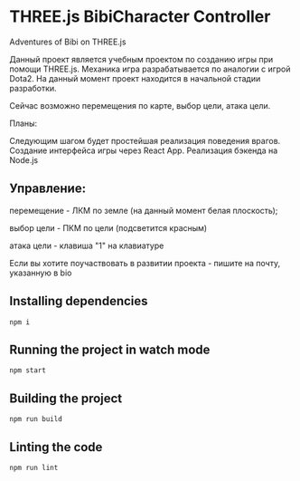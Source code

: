 # THREE.js BibiCharacter Controller

Adventures of Bibi on THREE.js

Данный проект является учебным проектом по созданию игры при помощи THREE.js.
Механика игра разрабатывается по аналогии с игрой Dota2.
На данный момент проект находится в начальной стадии разработки. 

Сейчас возможно перемещения по карте, выбор цели, атака цели.

Планы:

Следующим шагом будет простейшая реализация поведения врагов.
Создание интерфейса игры через React App.
Реализация бэкенда на Node.js

## Управление:
   перемещение - ЛКМ по земле (на данный момент белая плоскость);

   выбор цели - ПКМ по цели (подсветится красным)

   атака цели - клавиша "1" на клавиатуре

Если вы хотите поучаствовать в развитии проекта - пишите на почту, указанную в bio

## Installing dependencies

    npm i

## Running the project in watch mode

    npm start

## Building the project

    npm run build

## Linting the code

    npm run lint

